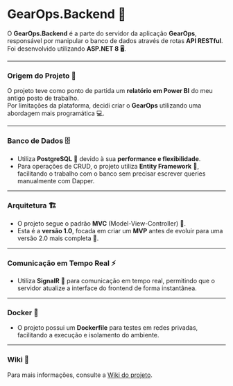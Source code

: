 # GearOps.Backend 🚀

O **GearOps.Backend** é a parte do servidor da aplicação **GearOps**, responsável por manipular o banco de dados através de rotas **API RESTful**. Foi desenvolvido utilizando **ASP.NET 8** 🖥️.

---

### Origem do Projeto 📜

O projeto teve como ponto de partida um **relatório em Power BI** do meu antigo posto de trabalho.  
Por limitações da plataforma, decidi criar o **GearOps** utilizando uma abordagem mais programática 💻.

---

### Banco de Dados 🗄️

- Utiliza **PostgreSQL** 🐘 devido à sua **performance e flexibilidade**.
- Para operações de CRUD, o projeto utiliza **Entity Framework** 🔗, facilitando o trabalho com o banco sem precisar escrever queries manualmente com Dapper.

---

### Arquitetura 🏗️

- O projeto segue o padrão **MVC** (Model-View-Controller) 🧩.
- Esta é a **versão 1.0**, focada em criar um **MVP** antes de evoluir para uma versão 2.0 mais completa 🌱.

---

### Comunicação em Tempo Real ⚡

- Utiliza **SignalR** 🔄 para comunicação em tempo real, permitindo que o servidor atualize a interface do frontend de forma instantânea.

---

### Docker 🐳

- O projeto possui um **Dockerfile** para testes em redes privadas, facilitando a execução e isolamento do ambiente.

---

### Wiki 📖

Para mais informações, consulte a [Wiki do projeto](https://github.com/LucasLantemamLeite/GearOps.Backend/wiki).
